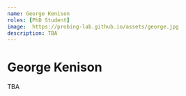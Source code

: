 ```yaml
---
name: George Kenison
roles: [PhD Student]
image:  https://probing-lab.github.io/assets/george.jpg
description: TBA
---
```


# George Kenison

TBA
